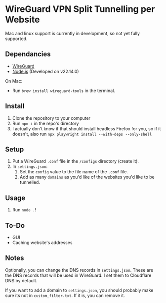 # WireGuard VPN Split Tunnelling per Website

Mac and linux support is currently in development, so not yet fully supported.

## Dependancies
- [WireGuard](https://www.wireguard.com/install/)
- [Node.js](https://nodejs.org/en/download) (Developed on v22.14.0)

On Mac:

- Run `brew install wireguard-tools` in the terminal.

## Install

1. Clone the repository to your computer
2. Run `npm i` in the repo's directory
3. I actually don't know if that should install headless Firefox for you, so if it doesn't, also run `npx playwright install --with-deps --only-shell`

## Setup

1. Put a WireGuard `.conf` file in the `/configs` directory (create it).
2. In `settings.json`:
    1. Set the `config` value to the file name of the `.conf` file.
    2. Add as many `domains` as you'd like of the websites you'd like to be tunnelled.

## Usage

1. Run `node .`!


## To-Do

- GUI
- Caching website's addresses


## Notes

Optionally, you can change the DNS records in `settings.json`. These are the DNS records that will be used in WireGuard. I set them to Cloudflare DNS by default.

If you want to add a domain to `settings.json`, you should probably make sure its not in `custom_filter.txt`. If it is, you can remove it.